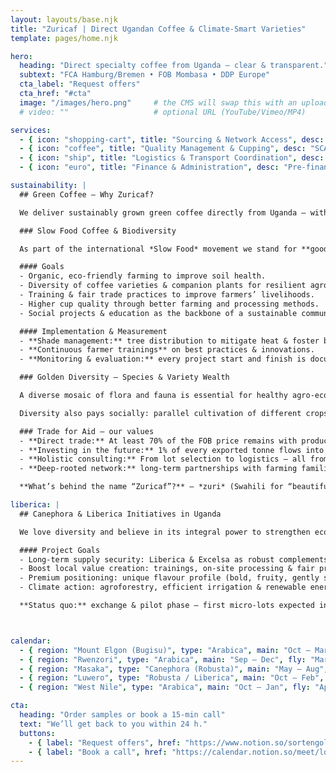 ```yaml
---
layout: layouts/base.njk
title: "Zuricaf | Direct Ugandan Coffee & Climate-Smart Varieties"
template: pages/home.njk

hero:
  heading: "Direct specialty coffee from Uganda – clear & transparent."
  subtext: "FCA Hamburg/Bremen • FOB Mombasa • DDP Europe"
  cta_label: "Request offers"
  cta_href: "#cta"
  image: "/images/hero.png"     # the CMS will swap this with an uploaded one
  # video: ""                   # optional URL (YouTube/Vimeo/MP4)

services:
  - { icon: "shopping-cart", title: "Sourcing & Network Access", desc: "Exclusive lots from Uganda, certified cooperatives, storytelling collateral." }
  - { icon: "coffee", title: "Quality Management & Cupping", desc: "SCA-cuppings, Q-grader feedback, sample service." }
  - { icon: "ship", title: "Logistics & Transport Coordination", desc: "From FOT Mbale to FCA Hamburg/Bremen or DDP Europe." }
  - { icon: "euro", title: "Finance & Administration", desc: "Pre-financing, document services, reporting." }

sustainability: |
  ## Green Coffee – Why Zuricaf?

  We deliver sustainably grown green coffee directly from Uganda — without detours and with full transparency. Our network spans cooperatives in Mount Elgon, Rwenzori, Masaka, Luwero and West Nile.

  ### Slow Food Coffee & Biodiversity

  As part of the international *Slow Food* movement we stand for **good, clean, fair**.

  #### Goals
  - Organic, eco-friendly farming to improve soil health.
  - Diversity of coffee varieties & companion plants for resilient agro-ecosystems.
  - Training & fair trade practices to improve farmers’ livelihoods.
  - Higher cup quality through better farming and processing methods.
  - Social projects & education as the backbone of a sustainable community.

  #### Implementation & Measurement
  - **Shade management:** tree distribution to mitigate heat & foster biodiversity.
  - **Continuous farmer trainings** on best practices & innovations.
  - **Monitoring & evaluation:** every project start and finish is documented by M&E officers.

  ### Golden Diversity – Species & Variety Wealth

  A diverse mosaic of flora and fauna is essential for healthy agro-ecosystems. Different species deliver key ecosystem services — from pollination to pest control. Studies like *Hooper & Vitousek (1997)* show: the higher the diversity, the more climate-resilient a system becomes.

  Diversity also pays socially: parallel cultivation of different crops allows smallholders to harvest year-round, stabilise income and differentiate from the bulk market.

  ### Trade for Aid – our values
  - **Direct trade:** At least 70% of the FOB price remains with producers — full transparency.
  - **Investing in the future:** 1% of every exported tonne flows into reforestation & gender-equity programmes.
  - **Holistic consulting:** From lot selection to logistics — all from one source.
  - **Deep-rooted network:** long-term partnerships with farming families, Canephora & NGO projects in Uganda.

  **What’s behind the name “Zuricaf”?** — *zuri* (Swahili for “beautiful”) + *CAF* (Coffee). In short: beautiful Ugandan coffee.

liberica: |
  ## Canephora & Liberica Initiatives in Uganda

  We love diversity and believe in its integral power to strengthen ecosystems and communities. Together with Canephora as well as Liberica and Excelsa farmers — and *Slow Food Uganda* — we explore the potential of climate-resilient coffee specialties.

  #### Project Goals
  - Long-term supply security: Liberica & Excelsa as robust complements to Arabica & Robusta.
  - Boost local value creation: trainings, on-site processing & fair prices.
  - Premium positioning: unique flavour profile (bold, fruity, gently sweet).
  - Climate action: agroforestry, efficient irrigation & renewable energy.

  **Status quo:** exchange & pilot phase — first micro-lots expected in 2026; international trade not yet started.



calendar:
  - { region: "Mount Elgon (Bugisu)", type: "Arabica", main: "Oct – Mar", fly: "May – Jul" }
  - { region: "Rwenzori", type: "Arabica", main: "Sep – Dec", fly: "Mar – May" }
  - { region: "Masaka", type: "Canephora (Robusta)", main: "May – Aug", fly: "Oct – Jan" }
  - { region: "Luwero", type: "Robusta / Liberica", main: "Oct – Feb", fly: "Mar – May" }
  - { region: "West Nile", type: "Arabica", main: "Oct – Jan", fly: "Apr – Jun" }

cta:
  heading: "Order samples or book a 15-min call"
  text: "We’ll get back to you within 24 h."
  buttons:
    - { label: "Request offers", href: "https://www.notion.so/sortengold/21380df8242180a5af99fecd66eb06df?pvs=106" }
    - { label: "Book a call", href: "https://calendar.notion.so/meet/lorenzstckert/2c3zb4pm2" }
---
```

